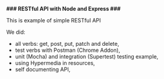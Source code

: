 **### RESTful API with Node and Express ###**

This is example of simple RESTful API

We did:
- all verbs: get, post, put, patch and delete,
- test verbs with Postman (Chrome Addon),
- unit (Mocha) and integration (Supertest) testing example,
- using Hypermedia in resources,
- self documenting API,
